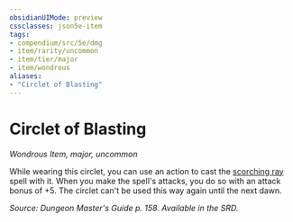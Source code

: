 ```yaml
---
obsidianUIMode: preview
cssclasses: json5e-item
tags:
- compendium/src/5e/dmg
- item/rarity/uncommon
- item/tier/major
- item/wondrous
aliases: 
- "Circlet of Blasting"
---
```

# Circlet of Blasting
*Wondrous Item, major, uncommon*  


While wearing this circlet, you can use an action to cast the [scorching ray](scorching-ray.md) spell with it. When you make the spell's attacks, you do so with an attack bonus of +5. The circlet can't be used this way again until the next dawn.

*Source: Dungeon Master's Guide p. 158. Available in the SRD.*